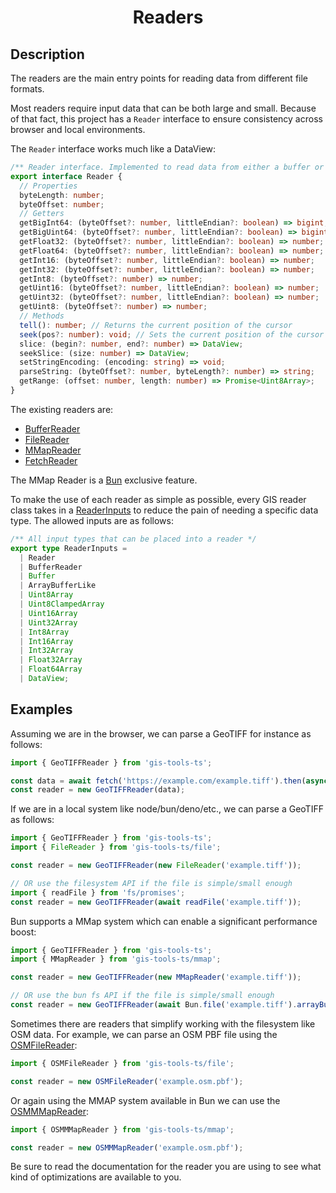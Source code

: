 <h1 style="text-align: center;">
  <div align="center">Readers</div>
</h1>

## Description

The readers are the main entry points for reading data from different file formats.

Most readers require input data that can be both large and small. Because of that fact, this project has a `Reader` interface to ensure consistency across browser and local environments.

The `Reader` interface works much like a DataView:

```ts
/** Reader interface. Implemented to read data from either a buffer or a filesystem */
export interface Reader {
  // Properties
  byteLength: number;
  byteOffset: number;
  // Getters
  getBigInt64: (byteOffset?: number, littleEndian?: boolean) => bigint;
  getBigUint64: (byteOffset?: number, littleEndian?: boolean) => bigint;
  getFloat32: (byteOffset?: number, littleEndian?: boolean) => number;
  getFloat64: (byteOffset?: number, littleEndian?: boolean) => number;
  getInt16: (byteOffset?: number, littleEndian?: boolean) => number;
  getInt32: (byteOffset?: number, littleEndian?: boolean) => number;
  getInt8: (byteOffset?: number) => number;
  getUint16: (byteOffset?: number, littleEndian?: boolean) => number;
  getUint32: (byteOffset?: number, littleEndian?: boolean) => number;
  getUint8: (byteOffset?: number) => number;
  // Methods
  tell(): number; // Returns the current position of the cursor
  seek(pos?: number): void; // Sets the current position of the cursor
  slice: (begin?: number, end?: number) => DataView;
  seekSlice: (size: number) => DataView;
  setStringEncoding: (encoding: string) => void;
  parseString: (byteOffset?: number, byteLength?: number) => string;
  getRange: (offset: number, length: number) => Promise<Uint8Array>;
}
```

The existing readers are:

- [BufferReader](https://open-s2.github.io/gis-tools/classes/index.BufferReader.html)
- [FileReader](https://open-s2.github.io/gis-tools/classes/index.FileReader.html)
- [MMapReader](https://open-s2.github.io/gis-tools/classes/index.MMapReader.html)
- [FetchReader](https://open-s2.github.io/gis-tools/classes/index.FetchReader.html)

The MMap Reader is a [Bun](https://bun.sh/) exclusive feature.

To make the use of each reader as simple as possible, every GIS reader class takes in a [ReaderInputs](https://open-s2.github.io/gis-tools/types/index.ReaderInputs.html) to reduce the pain of needing a specific data type. The allowed inputs are as follows:

```ts
/** All input types that can be placed into a reader */
export type ReaderInputs =
  | Reader
  | BufferReader
  | Buffer
  | ArrayBufferLike
  | Uint8Array
  | Uint8ClampedArray
  | Uint16Array
  | Uint32Array
  | Int8Array
  | Int16Array
  | Int32Array
  | Float32Array
  | Float64Array
  | DataView;
```

## Examples

Assuming we are in the browser, we can parse a GeoTIFF for instance as follows:

```ts
import { GeoTIFFReader } from 'gis-tools-ts';

const data = await fetch('https://example.com/example.tiff').then(async (res) => await res.arrayBuffer());
const reader = new GeoTIFFReader(data);
```

If we are in a local system like node/bun/deno/etc., we can parse a GeoTIFF as follows:

```ts
import { GeoTIFFReader } from 'gis-tools-ts';
import { FileReader } from 'gis-tools-ts/file';

const reader = new GeoTIFFReader(new FileReader('example.tiff'));

// OR use the filesystem API if the file is simple/small enough
import { readFile } from 'fs/promises';
const reader = new GeoTIFFReader(await readFile('example.tiff'));
```

Bun supports a MMap system which can enable a significant performance boost:

```ts
import { GeoTIFFReader } from 'gis-tools-ts';
import { MMapReader } from 'gis-tools-ts/mmap';

const reader = new GeoTIFFReader(new MMapReader('example.tiff'));

// OR use the bun fs API if the file is simple/small enough
const reader = new GeoTIFFReader(await Bun.file('example.tiff').arrayBuffer());
```

Sometimes there are readers that simplify working with the filesystem like OSM data. For example, we can parse an OSM PBF file using the [OSMFileReader](https://open-s2.github.io/gis-tools/classes/file.OSMFileReader.html):

```ts
import { OSMFileReader } from 'gis-tools-ts/file';

const reader = new OSMFileReader('example.osm.pbf');
```

Or again using the MMAP system available in Bun we can use the [OSMMMapReader](https://open-s2.github.io/gis-tools/classes/mmap.OSMMMapReader.html):

```ts
import { OSMMMapReader } from 'gis-tools-ts/mmap';

const reader = new OSMMMapReader('example.osm.pbf');
```

Be sure to read the documentation for the reader you are using to see what kind of optimizations are available to you.
